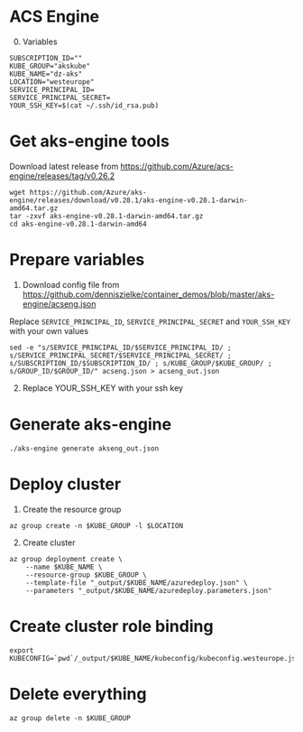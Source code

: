 # ACS Engine

0. Variables
```
SUBSCRIPTION_ID=""
KUBE_GROUP="akskube"
KUBE_NAME="dz-aks"
LOCATION="westeurope"
SERVICE_PRINCIPAL_ID=
SERVICE_PRINCIPAL_SECRET=
YOUR_SSH_KEY=$(cat ~/.ssh/id_rsa.pub)
```

# Get aks-engine tools

Download latest release from https://github.com/Azure/acs-engine/releases/tag/v0.26.2

```
wget https://github.com/Azure/aks-engine/releases/download/v0.28.1/aks-engine-v0.28.1-darwin-amd64.tar.gz
tar -zxvf aks-engine-v0.28.1-darwin-amd64.tar.gz
cd aks-engine-v0.28.1-darwin-amd64
```

# Prepare variables

1. Download config file from https://github.com/denniszielke/container_demos/blob/master/aks-engine/acseng.json

Replace `SERVICE_PRINCIPAL_ID`, `SERVICE_PRINCIPAL_SECRET` and `YOUR_SSH_KEY` with your own values

```
sed -e "s/SERVICE_PRINCIPAL_ID/$SERVICE_PRINCIPAL_ID/ ; s/SERVICE_PRINCIPAL_SECRET/$SERVICE_PRINCIPAL_SECRET/ ; s/SUBSCRIPTION_ID/$SUBSCRIPTION_ID/ ; s/KUBE_GROUP/$KUBE_GROUP/ ; s/GROUP_ID/$GROUP_ID/" acseng.json > acseng_out.json
```

2. Replace YOUR_SSH_KEY with your ssh key

# Generate aks-engine

```
./aks-engine generate akseng_out.json
```

# Deploy cluster

1. Create the resource group
```
az group create -n $KUBE_GROUP -l $LOCATION
```

2. Create cluster
```
az group deployment create \
    --name $KUBE_NAME \
    --resource-group $KUBE_GROUP \
    --template-file "_output/$KUBE_NAME/azuredeploy.json" \
    --parameters "_output/$KUBE_NAME/azuredeploy.parameters.json"
```

# Create cluster role binding

```
export KUBECONFIG=`pwd`/_output/$KUBE_NAME/kubeconfig/kubeconfig.westeurope.json
```

# Delete everything
```
az group delete -n $KUBE_GROUP
```